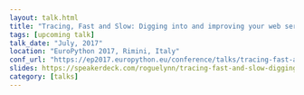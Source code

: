 ```yaml
---
layout: talk.html
title: "Tracing, Fast and Slow: Digging into and improving your web service’s performance"
tags: [upcoming talk]
talk_date: "July, 2017"
location: "EuroPython 2017, Rimini, Italy"
conf_url: "https://ep2017.europython.eu/conference/talks/tracing-fast-and-slow-digging-into-improving-your-web-services-performance"
slides: https://speakerdeck.com/roguelynn/tracing-fast-and-slow-digging-into-and-improving-your-web-services-performance
category: [talks]
---
```

